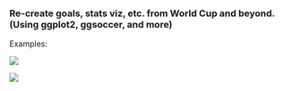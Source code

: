 ### Re-create goals, stats viz, etc. from World Cup and beyond. (Using ggplot2, ggsoccer, and more)


Examples: 

![](https://i.imgur.com/5XcPhaw.png)


![](https://i.imgur.com/tQjzizh.png)

